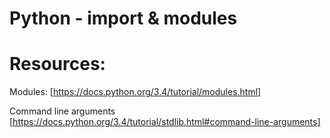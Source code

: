 # Python - import & modules

# Resources:

Modules:
[https://docs.python.org/3.4/tutorial/modules.html]

Command line arguments
[https://docs.python.org/3.4/tutorial/stdlib.html#command-line-arguments]
